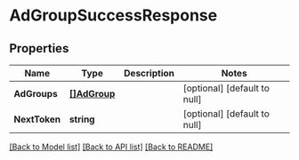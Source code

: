 # AdGroupSuccessResponse

## Properties
Name | Type | Description | Notes
------------ | ------------- | ------------- | -------------
**AdGroups** | [**[]AdGroup**](AdGroup.md) |  | [optional] [default to null]
**NextToken** | **string** |  | [optional] [default to null]

[[Back to Model list]](../README.md#documentation-for-models) [[Back to API list]](../README.md#documentation-for-api-endpoints) [[Back to README]](../README.md)

